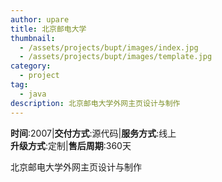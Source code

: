 ```yaml
---
author: upare
title: 北京邮电大学
thumbnail:
  - /assets/projects/bupt/images/index.jpg
  - /assets/projects/bupt/images/template.jpg
category:
  - project
tag:
  - java
description: 北京邮电大学外网主页设计与制作
---
```

**时间**:2007|**交付方式**:源代码|**服务方式**:线上  
**升级方式**:定制|**售后周期**:360天

北京邮电大学外网主页设计与制作

